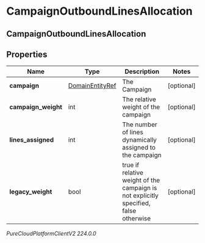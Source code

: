 # CampaignOutboundLinesAllocation

## CampaignOutboundLinesAllocation

## Properties

|Name | Type | Description | Notes|
|------------ | ------------- | ------------- | -------------|
| **campaign** | [DomainEntityRef](DomainEntityRef) | The Campaign | [optional] |
| **campaign_weight** | int | The relative weight of the campaign | [optional] |
| **lines_assigned** | int | The number of lines dynamically assigned to the campaign | [optional] |
| **legacy_weight** | bool | true if relative weight of the campaign is not explicitly specified, false otherwise | [optional] |



_PureCloudPlatformClientV2 224.0.0_
